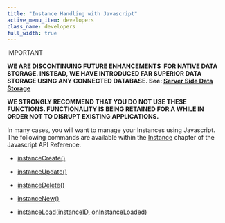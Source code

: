 ```yaml
---
title: "Instance Handling with Javascript"
active_menu_item: developers
class_name: developers
full_width: true
---
```



IMPORTANT

**WE ARE DISCONTINUING FUTURE ENHANCEMENTS  FOR NATIVE DATA STORAGE. INSTEAD, WE HAVE INTRODUCED FAR SUPERIOR DATA STORAGE USING ANY CONNECTED DATABASE. See: [Server Side Data Storage](../../../../data-storage/server-side-data-storage/)**

**WE STRONGLY RECOMMEND THAT YOU DO NOT USE THESE FUNCTIONS. FUNCTIONALITY IS BEING RETAINED FOR A WHILE IN ORDER NOT TO DISRUPT EXISTING APPLICATIONS.**

In many cases, you will want to manage your Instances using Javascript. The following commands are available within the [Instance](../../../../../scripting-apis/client-api/instance-data-functions/) chapter of the Javascript API Reference.

 - [instanceCreate()](../../../../../scripting-apis/client-api/instance-data-functions/instancecreate)

 - [instanceUpdate()](../../../../../scripting-apis/client-api/instance-data-functions/instancesave)

 - [instanceDelete()](../../../../../scripting-apis/client-api/instance-data-functions/instancedelete)

 - [instanceNew()](../../../../../scripting-apis/client-api/instance-data-functions/instancenew)

 - [instanceLoad(instanceID, onInstanceLoaded)](../../../../../scripting-apis/client-api/instance-data-functions/instanceload)

